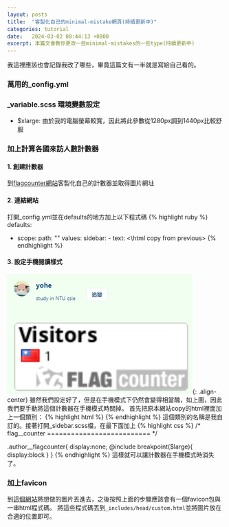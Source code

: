 ```yaml
---
layout: posts
title:  "客製化自己的minimal-mistake網頁(持續更新中)"
categories: tutorial
date:   2024-03-02 00:44:13 +0800
excerpt: 本篇文會教你更改一些minimal-mistakes的一些type(持續更新中)
---
```


我這裡應該也會記錄我改了哪些，畢竟這篇文有一半就是寫給自己看的。

### 萬用的_config.yml

### _variable.scss 環境變數設定
- $xlarge: 由於我的電腦螢幕較寬，因此將此參數從1280px調到1440px比較舒服

### 加上計算各國來訪人數計數器

#### 1. 創建計數器
到[flagcounter網站](https://flagcounter.com/)客製化自己的計數器並取得圖片網址
#### 2. 連結網站
打開_config.yml並在defaults的地方加上以下程式碼
{% highlight ruby %}
defaults:
  - scope:
      path: ""
    values:
      sidebar:
        - text: <\html copy from previous>
{% endhighlight %}

#### 3. 設定手機閱讀樣式
![](/assets/images/uglyflagcounter.png){: .align-center}
雖然我們設定好了，但是在手機模式下仍然會變得相當醜，如上圖，因此我們要手動將這個計數器在手機模式時關掉。
首先把原本網站copy的html裡面加上一個類別：
{% highlight html %}
<a class='author__flagcounter'></a>
{% endhighlight %}
這個類別的名稱是我自訂的。接著打開_sidebar.scss檔，在最下面加上
{% highlight css %}
/*
    flag__counter
    ========================== */

.author__flagcounter{
  display:none;
  @include breakpoint($large){
    display:block
  }
}
{% endhighlight %}
這樣就可以讓計數器在手機模式時消失了。
### 加上favicon
到[這個網站](https://realfavicongenerator.net/)將想做的圖片丟進去，之後按照上面的步驟應該會有一個favicon包與一串html程式碼。
將這些程式碼丟到`_includes/head/custom.html`並將圖片放在合適的位置即可。

